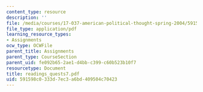 ```yaml
---
content_type: resource
description: ''
file: /media/courses/17-037-american-political-thought-spring-2004/591598c0333d7ec3a6bd409504c70423_readings_quests7.pdf
file_type: application/pdf
learning_resource_types:
- Assignments
ocw_type: OCWFile
parent_title: Assignments
parent_type: CourseSection
parent_uid: fe092b65-2ae1-d4bb-c399-c60b523b10f7
resourcetype: Document
title: readings_quests7.pdf
uid: 591598c0-333d-7ec3-a6bd-409504c70423
---
```

